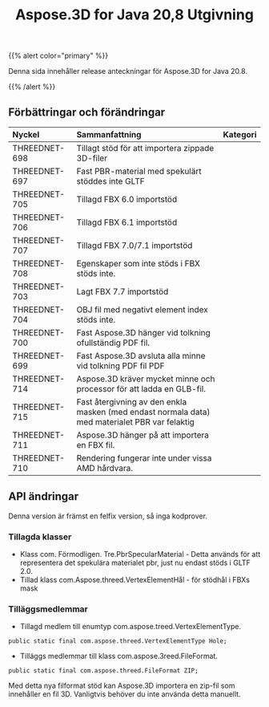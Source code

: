 ﻿---
title: Aspose.3D for Java 20,8 Utgivning
type: docs
weight: 9
url: /sv/java/aspose-3d-for-java-20-8-release-notes/
---
{{% alert color="primary" %}}

Denna sida innehåller release anteckningar för Aspose.3D for Java 20.8.

{{% /alert %}}
## **Förbättringar och förändringar**

|**Nyckel**|**Sammanfattning**|**Kategori**|
|:- |:- |:- |
|THREEDNET-698|Tillagt stöd för att importera zippade 3D-filer|
|THREEDNET-697|Fast PBR-material med spekulärt stöddes inte GLTF|
|THREEDNET-705|Tillagd FBX 6.0 importstöd|
|THREEDNET-706|Tillagd FBX 6.1 importstöd|
|THREEDNET-707|Tillagd FBX 7.0/7.1 importstöd|
|THREEDNET-708|Egenskaper som inte stöds i FBX stöds inte.|
|THREEDNET-703|Lagt FBX 7.7 importstöd|
|THREEDNET-704|OBJ fil med negativt element index stöds inte.|
|THREEDNET-700|Fast Aspose.3D hänger vid tolkning ofullständig PDF fil.|
|THREEDNET-699|Fast Aspose.3D avsluta alla minne vid tolkning PDF fil PDF|
|THREEDNET-714|Aspose.3D kräver mycket minne och processor för att ladda en GLB-fil.|
|THREEDNET-715|Fast återgivning av den enkla masken (med endast normala data) med materialet PBR var felaktig|
|THREEDNET-711|Aspose.3D hänger på att importera en FBX fil.|
|THREEDNET-710|Rendering fungerar inte under vissa AMD hårdvara.|

## API ändringar ##
Denna version är främst en felfix version, så inga kodprover.

### Tillagda klasser ###
  * Klass com. Förmodligen. Tre.PbrSpecularMaterial - Detta används för att representera det spekulära materialet pbr, just nu endast stöds i GLTF 2.0.
  * Tillad klass com.Aspose.threed.VertexElementHål - för stödhål i FBXs mask
### Tilläggsmedlemmar ###
  * Tillagd medlem till enumtyp com.aspose.treed.VertexElementType.
```
public static final com.aspose.threed.VertexElementType Hole;
```
  * Tilläggs medlemmar till klass com.aspose.3reed.FileFormat.
```
public static final com.aspose.threed.FileFormat ZIP;
```
Med detta nya filformat stöd kan Aspose.3D importera en zip-fil som innehåller en fil 3D. Vanligtvis behöver du inte använda detta manuellt.

